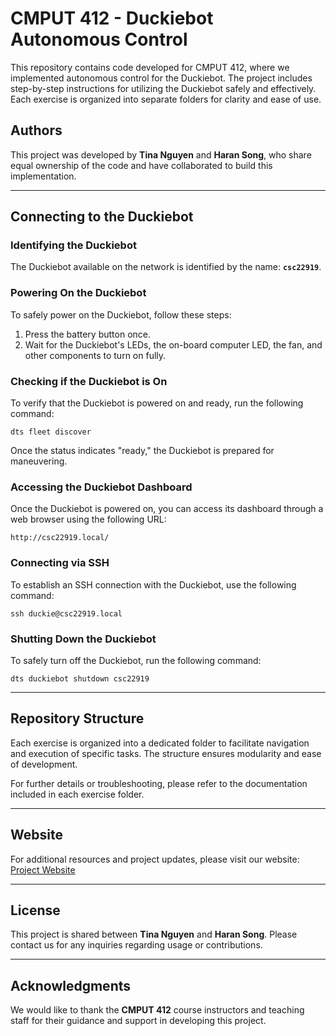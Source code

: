 # CMPUT 412 - Duckiebot Autonomous Control

This repository contains code developed for CMPUT 412, where we implemented autonomous control for the Duckiebot. The project includes step-by-step instructions for utilizing the Duckiebot safely and effectively. Each exercise is organized into separate folders for clarity and ease of use.

## Authors
This project was developed by **Tina Nguyen** and **Haran Song**, who share equal ownership of the code and have collaborated to build this implementation.

---

## Connecting to the Duckiebot
### Identifying the Duckiebot
The Duckiebot available on the network is identified by the name: **`csc22919`**.

### Powering On the Duckiebot
To safely power on the Duckiebot, follow these steps:
1. Press the battery button once.
2. Wait for the Duckiebot's LEDs, the on-board computer LED, the fan, and other components to turn on fully.

### Checking if the Duckiebot is On
To verify that the Duckiebot is powered on and ready, run the following command:
```
dts fleet discover
```
Once the status indicates "ready," the Duckiebot is prepared for maneuvering.

### Accessing the Duckiebot Dashboard
Once the Duckiebot is powered on, you can access its dashboard through a web browser using the following URL:
```
http://csc22919.local/
```

### Connecting via SSH
To establish an SSH connection with the Duckiebot, use the following command:
```
ssh duckie@csc22919.local
```

### Shutting Down the Duckiebot
To safely turn off the Duckiebot, run the following command:
```
dts duckiebot shutdown csc22919
```

---

## Repository Structure
Each exercise is organized into a dedicated folder to facilitate navigation and execution of specific tasks. The structure ensures modularity and ease of development.

For further details or troubleshooting, please refer to the documentation included in each exercise folder.

---

## Website
For additional resources and project updates, please visit our website:
[Project Website](http://csc22919.local/)

---

## License
This project is shared between **Tina Nguyen** and **Haran Song**. Please contact us for any inquiries regarding usage or contributions.

---

## Acknowledgments
We would like to thank the **CMPUT 412** course instructors and teaching staff for their guidance and support in developing this project.

